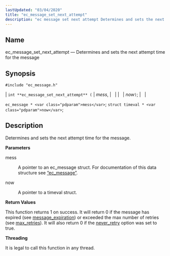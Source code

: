 ```yaml
---
lastUpdated: "03/04/2020"
title: "ec_message_set_next_attempt"
description: "ec message set next attempt Determines and sets the next attempt time for the message int ec message set next attempt mess now ec message mess struct timeval now Determines and sets the next attempt time for the message mess A pointer to an ec message struct For documentation of..."
---
```


<a name="apis.ec_message_set_next_attempt"></a> 
## Name

ec_message_set_next_attempt — Determines and sets the next attempt time for the message

## Synopsis

`#include "ec_message.h"`

| `int **ec_message_set_next_attempt** (` | <var class="pdparam">mess</var>, |   |
|   | <var class="pdparam">now</var>`)`; |   |

`ec_message * <var class="pdparam">mess</var>`;
`struct timeval * <var class="pdparam">now</var>`;<a name="idp57117408"></a> 
## Description

Determines and sets the next attempt time for the message.

**<a name="idp57118640"></a> Parameters**

<dl class="variablelist">

<dt>mess</dt>

<dd>

A pointer to an ec_message struct. For documentation of this data structure see [“ec_message”](/momentum/3/3-api/structs-ec-message).

</dd>

<dt>now</dt>

<dd>

A pointer to a timeval struct.

</dd>

</dl>

**<a name="idp57123824"></a> Return Values**

This function returns 1 on success. It will return 0 if the message has expired (see [message_expiration](/momentum/3/3-reference/3-reference-conf-ref-message-expiration)) or exceeded the max number of retries (see [max_retries](/momentum/3/3-reference/3-reference-conf-ref-max-retries)). It will also return 0 if the [never_retry](/momentum/3/3-reference/3-reference-conf-ref-never-retry) option was set to true.

**<a name="idp57127264"></a> Threading**

It is legal to call this function in any thread.